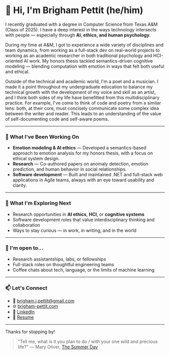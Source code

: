 # 👋 Hi, I'm Brigham Pettit (he/him)

I recently graduated with a degree in Computer Science from Texas A&M (Class of 2025). I have a deep interest in the ways technology intersects with people — especially through **AI, ethics, and human psychology**.

During my time at A&M, I got to experience a wide variety of disciplines and team dynamics, from working as a full-stack dev on real-world projects to working as an academic researcher in both traditional psychology and HCI-oriented AI work. My honors thesis tackled semantics-driven cognitive modeling — blending computation with emotion in ways that felt both useful and ethical.

Outside of the technical and academic world, I'm a poet and a musician. I made it a point throughout my undergraduate education to balance my technical growth with the development of my voice and skill as an artist, and I think both sides of my life have benefitted from this multidisciplinary practice. For example, I've come to think of code and poetry from a similar lens: both, at their core, must concisely communicate some complex idea between the writer and reader. This leads to an understanding of the value of self-documenting code and self-aware poems.

---

### 🔭 What I've Been Working On

- **Emotion modeling & AI ethics** — Developed a semantics-based approach to emotion analysis for my honors thesis, with a focus on ethical system design.
- **Research** — Co-authored papers on anomaly detection, emotion prediction, and human behavior in social relationships.
- **Software development** — Built and maintained .NET and full-stack web applications in Agile teams, always with an eye toward usability and clarity.

---

### 🌱 What I'm Exploring Next

- Research opportunities in **AI ethics**, **HCI**, or **cognitive systems**
- Software development roles that value interdisciplinary thinking and collaboration
- Ways to stay curious — in work, in writing, and in the world

---

### 💼 I'm open to...

- Research assistantships, labs, or fellowships  
- Full-stack roles on thoughtful engineering teams  
- Coffee chats about tech, language, or the limits of machine learning

---

### 📫 Let's Connect

- 📧 brigham.j.pettit@gmail.com  
- 🌐 [brigham-pettit.com](https://brigham-pettit.com)  
- 💼 [LinkedIn](https://www.linkedin.com/in/brigham-pettit)
- 📄 [Resume](https://github.com/isometer/Resume/blob/main/Brigham_Pettit_Resume.pdf)

---

Thanks for stopping by!

> "Tell me, what is it you plan to do / with your one wild and precious life?" — Mary Oliver, [The Summer Day](https://www.loc.gov/programs/poetry-and-literature/poet-laureate/poet-laureate-projects/poetry-180/all-poems/item/poetry-180-133/the-summer-day/)
